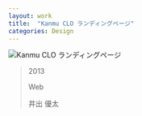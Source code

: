 ```yaml
---
layout: work
title:  "Kanmu CLO ランディングページ"
categories: Design
---
```


![Kanmu CLO ランディングページ](/img/works/design/kanmuclolp/overview01.jpg)


> 2013
> 
> Web
> 
> 井出 優太
